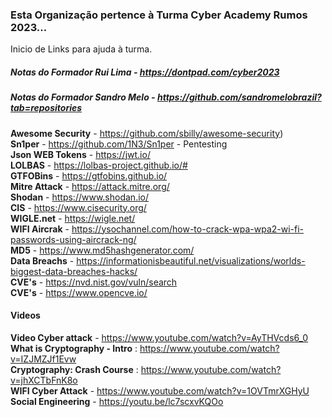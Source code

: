 ### Esta Organização pertence à Turma Cyber Academy Rumos 2023...

Inicio de Links para ajuda à turma.

##### Notas do Formador Rui Lima - https://dontpad.com/cyber2023
##### Notas do Formador Sandro Melo - https://github.com/sandromelobrazil?tab=repositories

**Awesome Security** - https://github.com/sbilly/awesome-security)  
**Sn1per** - https://github.com/1N3/Sn1per - Pentesting  
**Json WEB Tokens** - https://jwt.io/  
**LOLBAS** - https://lolbas-project.github.io/#  
**GTFOBins** - https://gtfobins.github.io/  
**Mitre Attack** - https://attack.mitre.org/  
**Shodan** - https://www.shodan.io/  
**CIS** - https://www.cisecurity.org/  
**WIGLE.net** - https://wigle.net/  
**WIFI Aircrak** - https://ysochannel.com/how-to-crack-wpa-wpa2-wi-fi-passwords-using-aircrack-ng/  
**MD5** - https://www.md5hashgenerator.com/  
**Data Breachs** - https://informationisbeautiful.net/visualizations/worlds-biggest-data-breaches-hacks/  
**CVE's** - https://nvd.nist.gov/vuln/search  
**CVE's** - https://www.opencve.io/  


#### Videos  
**Video Cyber attack** - https://www.youtube.com/watch?v=AyTHVcds6_0  
**What is Cryptography - Intro** : https://www.youtube.com/watch?v=IZJMZJf1Evw  
**Cryptography: Crash Course** : https://www.youtube.com/watch?v=jhXCTbFnK8o  
**WIFI Cyber Attack** - https://www.youtube.com/watch?v=1OVTmrXGHyU  
**Social Engineering** - https://youtu.be/lc7scxvKQOo  
